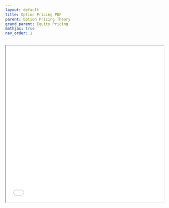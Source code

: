 ```yaml
---
layout: default
title: Option Pricing PDF
parent: Option Pricing Theory
grand_parent: Equity Pricing
mathjax: true
nav_order: 1
---
```


<iframe src="[https://github.com/asharbutt/Research/blob/main/PDF%20Files/Option_Pricing.pdf]" width="100%" height="500px"></iframe>

